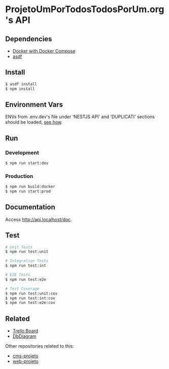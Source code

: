 # ProjetoUmPorTodosTodosPorUm.org's API

## Dependencies
- [Docker with Docker Compose](https://docs.docker.com/get-docker/)
- [asdf](https://asdf-vm.com/guide/getting-started.html)

## Install
```bash
$ asdf install
$ npm install
```

## Environment Vars
ENVs from .env.dev's file under 'NESTJS API' and 'DUPLICATI' sections should be loaded, [see how](https://help.ubuntu.com/community/EnvironmentVariables#System-wide_environment_variables).


## Run
### Development
```bash
$ npm run start:dev
```
### Production
```bash
$ npm run build:docker
$ npm run start:prod
```

## Documentation 
Access http://api.localhost/doc. 

## Test
```bash
# Unit Tests
$ npm run test:unit

# Integration Tests
$ npm run test:int

# E2E Tests
$ npm run test:e2e

# Test Coverage
$ npm run test:unit:cov
$ npm run test:int:cov
$ npm run test:e2e:cov
```
## Related
- [Trello Board](https://trello.com/b/oXESZ0u2/web-api)
- [DbDiagram](https://dbdiagram.io/d/63caa51e296d97641d7b071a)

Other repositories related to this:
- [cms-projeto](https://github.com/RenanGalvao/cms-projeto)
- [web-projeto](https://github.com/RenanGalvao/web-projeto)
